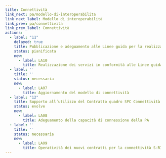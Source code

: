 ```yaml
---
title: Connettività
link_next: pa/modello-di-interoperabilita
link_next_label: Modello di interoperabilità
link_prev: pa/connettivita
link_prev_label: Connettività
actions:
  - label: "11"
    delayed: true
    title: Pubblicazione e adeguamento alle Linee guida per la realizzazione di reti Wi-Fi pubbliche
    status: pianificata
    new:
      - label: LA10
        title: Realizzazione dei servizi in conformità alle Linee guida per la realizzazione di reti wi-fi pubbliche
  - label: ''
    title: ''
    status: necessaria
    new:
      - label: LA07
        title: Aggiornamento del modello di connettività
  - label: "12"
    title: Supporto all’utilizzo del Contratto quadro SPC Connettività
    status: evolve
    new:
      - label: LA08
        title: Adeguamento della capacità di connessione della PA
  - label: ''
    title: ''
    status: necessaria
    new:
      - label: LA09
        title: Operatività dei nuovi contratti per la connettività S-RIPA per le sedi estere delle PA
---
```

